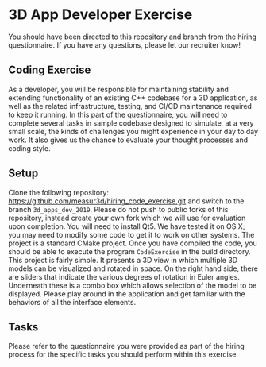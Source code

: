 # 3D App Developer Exercise
You should have been directed to this repository and branch from the
hiring questionnaire. If you have any questions, please let our recruiter know!

## Coding Exercise

As a developer, you will be responsible for maintaining stability and
extending functionality of an existing C++ codebase for a 3D
application, as well as the related infrastructure, testing, and CI/CD
maintenance required to keep it running. In this part of the
questionnaire, you will need to complete several tasks in sample
codebase designed to simulate, at a very small scale, the kinds of
challenges you might experience in your day to day work. It also gives
us the chance to evaluate your thought processes and coding style.

## Setup

Clone the following repository:
https://github.com/measur3d/hiring_code_exercise.git and switch to
the branch `3d_apps_dev_2019`. Please do not push to public forks of
this repository, instead create your own fork which we will use for
evaluation upon completion. You will need to install Qt5. We have
tested it on OS X; you may need to modify some code to get it to work
on other systems. The project is a standard CMake project. Once you
have compiled the code, you should be able to execute the program
`CodeExercise` in the build directory. This project is fairly
simple. It presents a 3D view in which multiple 3D models can be
visualized and rotated in space. On the right hand side, there are
sliders that indicate the various degrees of rotation in Euler
angles. Underneath these is a combo box which allows selection of the
model to be displayed. Please play around in the application and get
familiar with the behaviors of all the interface elements.

## Tasks

Please refer to the questionnaire you were provided as part of the
hiring process for the specific tasks you should perform within this
exercise.
